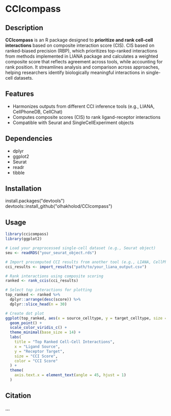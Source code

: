# CCIcompass

## Description
**CCIcompass** is an R package designed to **prioritize and rank cell-cell interactions** based on composite interaction score (CIS). CIS based on ranked-biased precision (RBP), which prioritizes top-ranked interactions from methods implemented in LIANA package and calculates a weighted composite score that reflects agreement across tools, while accounting for rank position. It streamlines analysis and comparison across approaches, helping researchers identify biologically meaningful interactions in single-cell datasets.

## Features
- Harmonizes outputs from different CCI inference tools (e.g., LIANA, CellPhoneDB, CellChat)
- Computes composite scores (CIS) to rank ligand-receptor interactions
- Compatible with Seurat and SingleCellExperiment objects

## Dependencies
- dplyr
- ggplot2
- Seurat
- readr
- tibble

## Installation
install.packages("devtools")
devtools::install_github("olhakholod/CCIcompass")

## Usage
```r
library(ccicompass)
library(ggplot2)

# Load your preprocessed single-cell dataset (e.g., Seurat object)
seu <- readRDS("your_seurat_object.rds")

# Import precomputed CCI results from another tool (e.g., LIANA, CellPhoneDB)
cci_results <- import_results("path/to/your_liana_output.csv")

# Rank interactions using composite scoring
ranked <- rank_ccis(cci_results)

# Select top interactions for plotting
top_ranked <- ranked %>%
  dplyr::arrange(desc(score)) %>%
  dplyr::slice_head(n = 30)

# Create dot plot
ggplot(top_ranked, aes(x = source_celltype, y = target_celltype, size = score, color = score)) +
  geom_point() +
  scale_color_viridis_c() +
  theme_minimal(base_size = 14) +
  labs(
    title = "Top Ranked Cell-Cell Interactions",
    x = "Ligand Source",
    y = "Receptor Target",
    size = "CCI Score",
    color = "CCI Score"
  ) +
  theme(
    axis.text.x = element_text(angle = 45, hjust = 1)
  )
```

## Citation
#### ...
